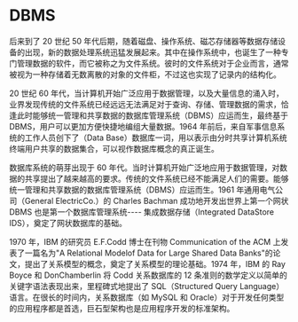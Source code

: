 # DBMS

后来到了 20 世纪 50 年代后期，随着磁盘、操作系统、磁芯存储器等数据存储设备的出现，新的数据处理系统迅猛发展起来。其中在操作系统中，也诞生了一种专门管理数据的软件，而它被称之为文件系统。彼时的文件系统对于企业而言，通常被视为一种存储着无数离散的对象的文件柜，不过这也实现了记录内的结构化。

20 世纪 60 年代，当计算机开始广泛应用于数据管理，以及大量信息的涌入时，业界发现传统的文件系统已经远远无法满足对于查询、存储、管理数据的需求，恰逢此时能够统一管理和共享数据的数据库管理系统（DBMS）应运而生，最终基于 DBMS，用户可以更加方便快捷地编组大量数据。1964 年前后，来自军事信息系统的工作人员创下了（Data Base）数据库一词，用以表示由分时共享计算机系统终端用户共享的数据集合，可以视作数据库概念的真正诞生。

数据库系统的萌芽出现于 60 年代。当时计算机开始广泛地应用于数据管理，对数据的共享提出了越来越高的要求。传统的文件系统已经不能满足人们的需要。能够统一管理和共享数据的数据库管理系统（DBMS）应运而生。1961 年通用电气公司（General ElectricCo.）的 Charles Bachman 成功地开发出世界上第一个网状 DBMS 也是第一个数据库管理系统---- 集成数据存储（Integrated DataStore IDS），奠定了网状数据库的基础。

1970 年，IBM 的研究员 E.F.Codd 博士在刊物 Communication of the ACM 上发表了一篇名为"A Relational Modelof Data for Large Shared Data Banks"的论文，提出了关系模型的概念，奠定了关系模型的理论基础。1974 年，IBM 的 Ray Boyce 和 DonChamberlin 将 Codd 关系数据库的 12 条准则的数学定义以简单的关键字语法表现出来，里程碑式地提出了 SQL（Structured Query Language）语言。在很长的时间内，关系数据库（如 MySQL 和 Oracle）对于开发任何类型的应用程序都是首选，巨石型架构也是应用程序开发的标准架构。
